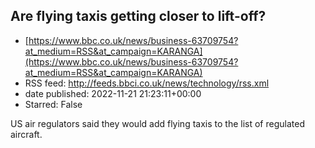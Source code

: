 ## Are flying taxis getting closer to lift-off?
 - [https://www.bbc.co.uk/news/business-63709754?at_medium=RSS&at_campaign=KARANGA](https://www.bbc.co.uk/news/business-63709754?at_medium=RSS&at_campaign=KARANGA)
 - RSS feed: http://feeds.bbci.co.uk/news/technology/rss.xml
 - date published: 2022-11-21 21:23:11+00:00
 - Starred: False

US air regulators said they would add flying taxis to the list of regulated aircraft.
